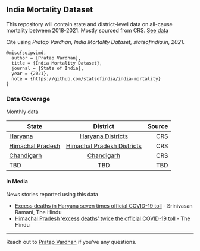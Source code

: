 ## India Mortality Dataset

This repository will contain state and district-level data on all-cause mortality between 2018-2021. Mostly sourced from CRS. [See data](#data-coverage)

Cite using *Pratap Vardhan, India Mortality Dataset, statsofindia.in, 2021.*

```
@misc{soipvimd,
  author = {Pratap Vardhan},
  title = {India Mortality Dataset},
  journal = {Stats of India},
  year = {2021},
  note = {https://github.com/statsofindia/india-mortality}
}
```

### Data Coverage

Monthly data

| State        | District           | Source  |
| ------------- |:-------------:| -----:|
| [Haryana](Haryana.csv) | [Haryana Districts](/district-level/Haryana-districts.csv) | CRS |
| [Himachal Pradesh](Himachal%20Pradesh.csv) | [Himachal Pradesh Districts](/district-level/Himachal%20Pradesh-districts.csv) | CRS |
| [Chandigarh](Chandigarh.csv) | [Chandigarh](/district-level/Chandigarh-districts.csv) | CRS |
| TBD | TBD | TBD |


#### In Media

News stories reported using this data

- [Excess deaths in Haryana seven times official COVID-19 toll](https://www.thehindu.com/news/national/excess-deaths-in-haryana-seven-times-official-covid-19-toll/article35329023.ece) - Srinivasan Ramani, The Hindu
- [Himachal Pradesh ‘excess deaths’ twice the official COVID-19 toll](https://www.thehindu.com/news/national/himachal-pradesh-excess-deaths-twice-the-official-covid-19-toll/article35430252.ece) - The Hindu

---

Reach out to [Pratap Vardhan](https://pratapvardhan.com/) if you've any questions.